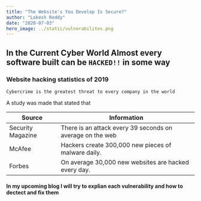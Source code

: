 ```yaml
---
title: "The Website's You Develop Is Secure?"
author: "Lokesh Reddy"
date: "2020-07-03"
hero_image: ../static/vulnerabilites.png
---
```


## In the Current Cyber World Almost every software built can be `HACKED!!` in some way

### Website hacking statistics of 2019

`Cybercrime is the greatest threat to every company in the world`

A study was made that stated that

| Source            | Information                                               |
| ----------------- | --------------------------------------------------------- |
| Security Magazine | There is an attack every 39 seconds on average on the web |
| McAfee            | Hackers create 300,000 new pieces of malware daily.       |
| Forbes            | On average 30,000 new websites are hacked every day.      |

#### In my upcoming blog I will try to explian each vulnerability and how to dectect and fix them
